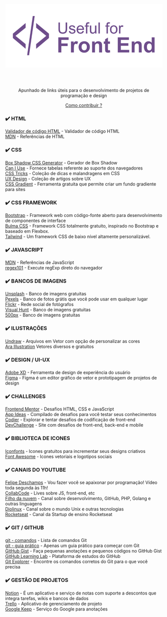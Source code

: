 <div align="center">
  <a href="https://github.com/Diegooliveyra/Useful-for-Front-End/blob/main/README.md">
    <img alt="Logo do projeto" src="https://github.com/Diegooliveyra/Useful-for-Front-End/blob/main/Logo.svg">
  </a>
</div>

<br><br>

<p align="center">Apunhado de links úteis para o desenvolvimento de projetos de programação e design</p>

[<p align="center">Como contribuir ?</p>](https://github.com/Diegooliveyra/Useful-for-Front-End/blob/main/como-contribuir.md)

### ✔️ HTML
[Validador de código HTML](https://validator.w3.org) - Validador de código HTML  
[MDN](https://developer.mozilla.org/pt-BR/docs/Web/HTML) - Referências de HTML
 
### ✔️ CSS
[Box Shadow CSS Generator](https://www.cssmatic.com/box-shadow) - Gerador de Box Shadow     
[Can I Use](https://caniuse.com) - Fornece tabelas referente ao suporte dos navegadores  
[CSS Tricks](https://css-tricks.com/) - Coleção de dicas e malandragens em CSS  
[UX Design](https://uxdesign.cc/) - Coleção de artigos sobre UX  
[CSS Gradient](https://cssgradient.io/) - Ferramenta gratuita que permite criar um fundo gradiente para sites  

### ✔️ CSS FRAMEWORK
[Bootstrap](https://www.getbootstrap.com/) - Framework web com código-fonte aberto para desenvolvimento de componentes de interface  
[Bulma CSS](https://bulma.io/) - Framework CSS totalmente gratuito, inspirado no Bootstrap e baseado em Flexbox.  
[Tailwind](https://tailwindcss.com/) - Um framework CSS de baixo nível altamente personalizável.  
   
### ✔️ JAVASCRIPT 
[MDN](https://developer.mozilla.org/pt-BR/docs/Web/JavaScript/Reference) - Referências de JavaScript     
[regex101](https://regex101.com) - Execute regExp direto do navegador     


### ✔️ BANCOS DE IMAGENS
[Unsplash](https://unsplash.com/) - Banco de imagens gratuitas  
[Pexels](https://www.pexels.com) - Banco de fotos grátis que você pode usar em qualquer lugar  
[Flickr](https://flickr.com/) - Rede social de fotógrafos  
[Visual Hunt](https://visualhunt.com/) - Banco de imagens gratuitas  
[500px](https://500px.com/creativecommons) - Banco de imagens gratuitas  


### ✔️ ILUSTRAÇÕES
[Undraw](https://undraw.co) - Arquivos em Vetor com opção de personalizar as cores      
[Ara Illustration](https://www.aracreator.com/)  Vetores diversos e gratuitos


### ✔️ DESIGN / UI-UX
[Adobe XD](https://www.adobe.com/br/products/xd.html) -  Ferramenta de design de experiência do usuário  
[Figma](https://www.figma.com/) - Figma é um editor gráfico de vetor e prototipagem de projetos de design  


### ✔️ CHALLENGES
[Frontend Mentor](https://www.frontendmentor.io/) - Desafios HTML, CSS e JavaScript  
[App Ideas](https://github.com/florinpop17/app-ideas) - Compilado de desafios para você testar seus conhecimentos  
[Codier](https://codier.io/) - Explorar e tentar desafios de codificação de front-end  
[DevChallenge](https://www.devchallenge.com.br/) - Site com desafios de front-end, back-end e mobile  


### ✔️ BIBLIOTECA DE ICONES
[Iconfonts](https://icofont.com) - Icones gratuitos para incrementar seus designs criativos     
[Font Awesome](https://fontawesome.com) - Icones vetoriais e logotipos sociais


### ✔️ CANAIS DO YOUTUBE
[Felipe Deschamps](https://www.youtube.com/channel/UCU5JicSrEM5A63jkJ2QvGYw) - Vou fazer você se apaixonar por programação! Vídeo toda segunda às 11h!  
[CollabCode](https://www.youtube.com/channel/UCVheRLgrk7bOAByaQ0IVolg) - Lives sobre JS, front-end, etc  
[Filho da nuvem](https://www.youtube.com/Filhodanuvem) - Canal sobre desenvolvimento, GitHub, PHP, Golang e outras linguagens  
[Diolinux](https://www.youtube.com/user/diolinux) - Canal sobre o mundo Unix e outras tecnologias  
[Rocketseat](https://www.youtube.com/channel/UCSfwM5u0Kce6Cce8_S72olg) - Canal da Startup de ensino Rocketseat  


### ✔️ GIT / GITHUB
[git - comandos](https://rogerdudler.github.io/git-guide/index.pt_BR.html) - Lista de comandos Git  
[git - guia prático](https://rogerdudler.github.io/git-guide/index.pt_BR.html) - Apenas um guia prático para começar com Git  
[GitHub Gist](https://gist.github.com/) - Faça pequenas anotações e pequenos códigos no GitHub Gist  
[GitHub Learning Lab](https://lab.github.com/courses) - Plataforma de estudos do GitHub  
[Git Explorer](https://gitexplorer.com/) - Encontre os comandos corretos do Git para o que você precisa  


### ✔️ GESTÃO DE PROJETOS
[Notion](https://www.notion.so/) - É um aplicativo e serviço de notas com suporte a descontos que integra tarefas, wikis e bancos de dados  
[Trello](https://www.trello.com/) - Aplicativo de gerenciamento de projeto  
[Google Keep](https://keep.google.com/) - Serviço do Google para anotações  
